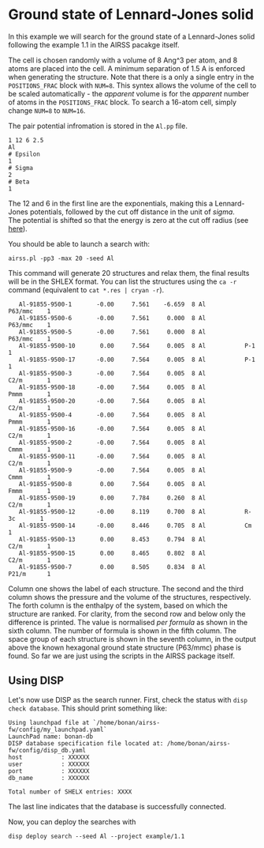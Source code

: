 # Ground state of Lennard-Jones solid

In this example we will search for the ground state of a Lennard-Jones solid following the example 1.1 in the AIRSS pacakge itself.

The cell is chosen randomly with a volume of 8 Ang^3 per atom, and 8 atoms are placed into the cell.
A minimum separation of 1.5 A is enforced when generating the structure.
Note that there is a only a single entry in the `POSITIONS_FRAC` block with `NUM=8`.
This syntex allows the volume of the cell to be scaled automatically - the *apparent* volume is for the *apparent* number of atoms in the `POSITIONS_FRAC` block. 
To search a 16-atom cell, simply change `NUM=8` to `NUM=16`.

The pair potential infromation is stored in the `Al.pp` file.

```
1 12 6 2.5
Al
# Epsilon
1
# Sigma
2
# Beta
1
```

The 12 and 6 in the first line are the exponentials, making this a Lennard-Jones potentials, 
followed by the cut off distance in the unit of *sigma*.  
The potential is shifted so that the energy is zero at the cut off radius (see [here](https://en.wikipedia.org/wiki/Lennard-Jones_potential)).

You should be able to launch a search with:

```
airss.pl -pp3 -max 20 -seed Al
```

This command will generate 20 structures and relax them, the final results will be in the SHLEX format.
You can list the structures using the `ca -r` command (equivalent to `cat *.res | cryan -r`).

 ```
    Al-91855-9500-1       -0.00     7.561    -6.659  8 Al           P63/mmc    1
    Al-91855-9500-6       -0.00     7.561     0.000  8 Al           P63/mmc    1
    Al-91855-9500-5       -0.00     7.561     0.000  8 Al           P63/mmc    1
    Al-91855-9500-10       0.00     7.564     0.005  8 Al           P-1        1
    Al-91855-9500-17      -0.00     7.564     0.005  8 Al           P-1        1
    Al-91855-9500-3       -0.00     7.564     0.005  8 Al           C2/m       1
    Al-91855-9500-18      -0.00     7.564     0.005  8 Al           Pmmm       1
    Al-91855-9500-20      -0.00     7.564     0.005  8 Al           C2/m       1
    Al-91855-9500-4       -0.00     7.564     0.005  8 Al           Pmmm       1
    Al-91855-9500-16      -0.00     7.564     0.005  8 Al           C2/m       1
    Al-91855-9500-2       -0.00     7.564     0.005  8 Al           Cmmm       1
    Al-91855-9500-11      -0.00     7.564     0.005  8 Al           C2/m       1
    Al-91855-9500-9       -0.00     7.564     0.005  8 Al           Cmmm       1
    Al-91855-9500-8        0.00     7.564     0.005  8 Al           Fmmm       1
    Al-91855-9500-19       0.00     7.784     0.260  8 Al           C2/m       1
    Al-91855-9500-12      -0.00     8.119     0.700  8 Al           R-3c       1
    Al-91855-9500-14      -0.00     8.446     0.705  8 Al           Cm         1
    Al-91855-9500-13       0.00     8.453     0.794  8 Al           C2/m       1
    Al-91855-9500-15       0.00     8.465     0.802  8 Al           C2/m       1
    Al-91855-9500-7        0.00     8.505     0.834  8 Al           P21/m      1
 ```

Column one shows the label of each structure.
The second and the third column shows the pressure and the volume of the structures, respectively.
The forth column is the enthalpy of the system, based on which the structure are ranked.
For clarity, from the second row and below only the difference is printed.
The value is normalised *per formula* as shown in the sixth column.
The number of formula is shown in the fifth column.
The space group of each structure is shown in the seventh column, in the output above the known hexagonal ground state structure (P63/mmc) phase is found.
So far we are just using the scripts in the AIRSS package itself.


## Using DISP 


Let's now use DISP as the search runner.
First, check the status with `disp check database`. 
This should print something like:

```
Using launchpad file at `/home/bonan/airss-fw/config/my_launchpad.yaml`
LaunchPad name: bonan-db
DISP database specification file located at: /home/bonan/airss-fw/config/disp_db.yaml
host           : XXXXXX
user           : XXXXXX
port           : XXXXXX
db_name        : XXXXXX

Total number of SHELX entries: XXXX
```

The last line indicates that the database is successfully connected.


Now, you can deploy the searches with 

```
disp deploy search --seed Al --project example/1.1
```

